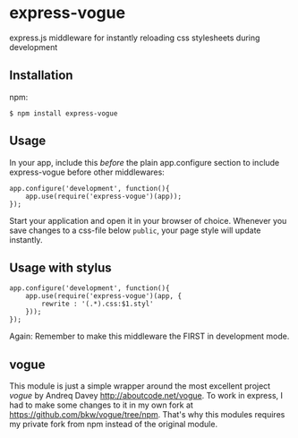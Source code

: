 # express-vogue

  express.js middleware for instantly reloading css stylesheets during
  development

## Installation

npm:

    $ npm install express-vogue

## Usage


In your app, include this _before_ the plain app.configure section to
include express-vogue before other middlewares:

    app.configure('development', function(){
        app.use(require('express-vogue')(app));
    });

Start your application and open it in your browser of choice. Whenever you save
changes to a css-file below `public`, your page style will update instantly.


## Usage with stylus

    app.configure('development', function(){ 
        app.use(require('express-vogue')(app, {
            rewrite : '(.*).css:$1.styl'
        })); 
    });

Again: Remember to make this middleware the FIRST in development mode.

## vogue

This module is just a simple wrapper around the most excellent project _vogue_
by Andreq Davey <http://aboutcode.net/vogue>. To work in express, I had to make
some changes to it in my own fork at <https://github.com/bkw/vogue/tree/npm>.
That's why this modules requires my private fork from npm instead of the
original module.

